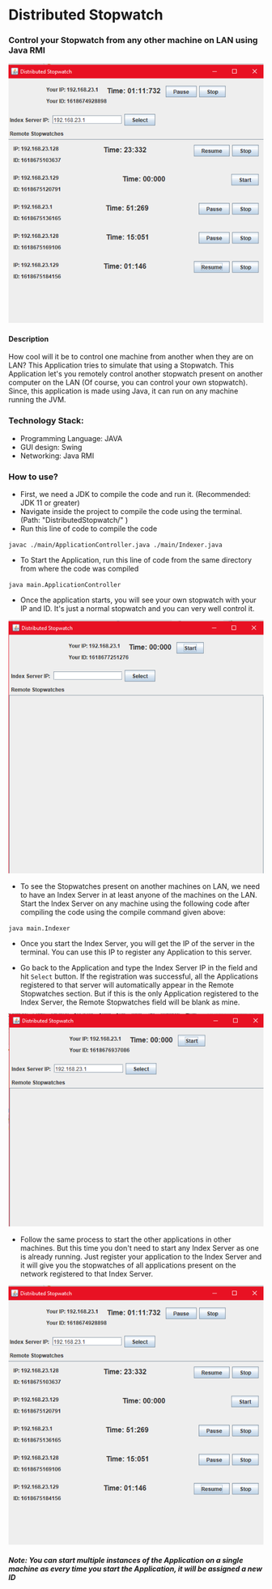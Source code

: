 # Distributed Stopwatch
### Control your Stopwatch from any other machine on LAN using Java RMI


<img src="https://github.com/rajtilakls2510/DistributedStopwatch/blob/master/diagrams/Demo%20Image.png?raw=true">

#### Description
How cool will it be to control one machine from another when they are on LAN? 
This Application tries to simulate that using a Stopwatch. 
This Application let's you remotely control another stopwatch present on another 
computer on the LAN (Of course, you can control your own stopwatch). Since, this application is made 
using Java, it can run on any machine running the JVM.

### Technology Stack:
- Programming Language: JAVA 
- GUI design: Swing
- Networking: Java RMI

### How to use?
- First, we need a JDK to compile the code and run it. (Recommended: JDK 11 or greater)
- Navigate inside the project to compile the code using the terminal. (Path: "DistributedStopwatch/" )
- Run this line of code to compile the code

`javac ./main/ApplicationController.java ./main/Indexer.java`
  
- To Start the Application, run this line of code from the same directory from where the code was compiled

`java main.ApplicationController`

- Once the application starts, you will see your own stopwatch with your IP and ID.
It's just a normal stopwatch and you can very well control it. 

<img src="https://github.com/rajtilakls2510/DistributedStopwatch/blob/master/diagrams/Just%20Started1.png?raw=true">

- To see the Stopwatches present on another machines on LAN, we need to have an Index Server in at least anyone of the 
  machines on the LAN. Start the Index Server on any machine using the following code after compiling the code using the 
  compile command given above:
  
`java main.Indexer`

- Once you start the Index Server, you will get the IP of the server in the terminal. You can use this IP to 
  register any Application to this server.
  
- Go back to the Application and type the Index Server IP in the field and hit `Select` button. 
If the registration was successful, all the Applications registered to that server will automatically appear in the 
  Remote Stopwatches section. But if this is the only Application registered to the Index Server, the Remote Stopwatches 
  field will be blank as mine.
  
<img src="https://github.com/rajtilakls2510/DistributedStopwatch/blob/master/diagrams/Just%20Bound.png?raw=true">

- Follow the same process to start the other applications in other machines. But this time you don't need to start any 
  Index Server as one is already running. Just register your application to the Index Server and it will give you the stopwatches 
  of all applications present on the network registered to that Index Server.
  
<img src="https://github.com/rajtilakls2510/DistributedStopwatch/blob/master/diagrams/Demo%20Image.png?raw=true">

##### Note: You can start multiple instances of the Application on a single machine as every time you start the Application, it will be assigned a new ID

